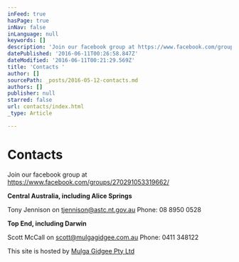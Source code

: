 ```yaml
---
inFeed: true
hasPage: true
inNav: false
inLanguage: null
keywords: []
description: 'Join our facebook group at https://www.facebook.com/groups/270291053319662/'
datePublished: '2016-06-11T00:26:58.847Z'
dateModified: '2016-06-11T00:21:29.569Z'
title: 'Contacts '
author: []
sourcePath: _posts/2016-05-12-contacts.md
authors: []
publisher: null
starred: false
url: contacts/index.html
_type: Article

---
```

# Contacts 

Join our facebook group at https://www.facebook.com/groups/270291053319662/

**Central Australia, including Alice Springs**

Tony Jennison on tjennison@astc.nt.gov.au Phone: 08 8950 0528

**Top End, including Darwin**

Scott McCall on scott@mulgagidgee.com.au Phone: 0411 348122

This site is hosted by [Mulga Gidgee Pty Ltd][0]

[0]: www.mulgagidgee.com.au